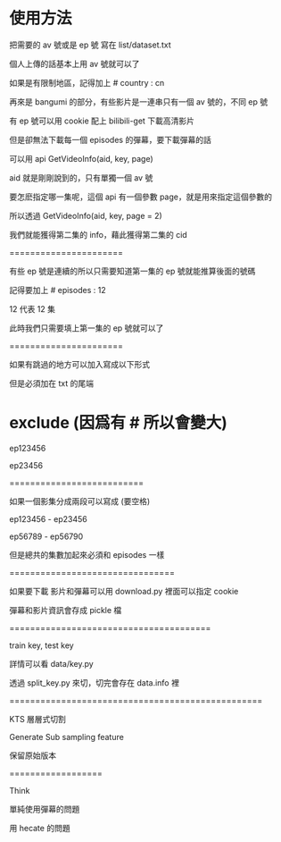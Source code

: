 # 使用方法

把需要的 av 號或是 ep 號 寫在 list/dataset.txt

個人上傳的話基本上用 av 號就可以了

如果是有限制地區，記得加上 # country : cn

再來是 bangumi 的部分，有些影片是一連串只有一個 av 號的，不同 ep 號

有 ep 號可以用 cookie 配上 bilibili-get 下載高清影片

但是卻無法下載每一個 episodes 的彈幕，要下載彈幕的話

可以用 api GetVideoInfo(aid, key, page)

aid 就是剛剛說到的，只有單獨一個 av 號

要怎麽指定哪一集呢，這個 api 有一個參數 page，就是用來指定這個參數的

所以透過 GetVideoInfo(aid, key, page = 2)

我們就能獲得第二集的 info，藉此獲得第二集的 cid

======================

有些 ep 號是連續的所以只需要知道第一集的 ep 號就能推算後面的號碼

記得要加上 # episodes : 12 

12 代表 12 集

此時我們只需要填上第一集的 ep 號就可以了

======================

如果有跳過的地方可以加入寫成以下形式

但是必須加在 txt 的尾端

# exclude (因爲有 # 所以會變大)

ep123456

ep23456

==========================


如果一個影集分成兩段可以寫成 (要空格)

ep123456 - ep23456

ep56789 - ep56790

但是總共的集數加起來必須和 episodes 一樣


================================

如果要下載 影片和彈幕可以用 download.py 裡面可以指定 cookie

彈幕和影片資訊會存成 pickle 檔


=======================================

train key, test key

詳情可以看 data/key.py

透過 split_key.py 來切，切完會存在 data.info 裡



=================================================

KTS 層層式切割

Generate Sub sampling feature

保留原始版本

==================

Think

單純使用彈幕的問題

用 hecate 的問題







